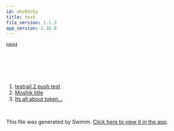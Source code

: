 ```yaml
---
id: who83o5y
title: test
file_version: 1.1.3
app_version: 1.16.0
---
```


<!-- Intro - Do not remove this comment -->
Iddd

<br/>

<br/>

<br/>

<br/>

<!-- Steps - Do not remove this comment -->
1. [testrail 2 push test](testrail-2-push-test.39rd7sp0.sw.md)
2. [Moshik title](moshik-title.55ueiu0f.sw.md)
3. [Its all about token...](its-all-about-token.5610iaa9.sw.md)


<br/>

This file was generated by Swimm. [Click here to view it in the app](http://localhost:5001/repos/Z2l0aHViJTNBJTNBZWNvbW0lM0ElM0Ftb3NoaWtzd2ltbQ==/playlists/who83o5y).
